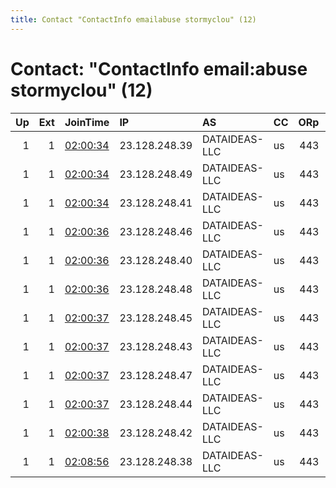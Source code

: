 ```yaml
---
title: Contact "ContactInfo emailabuse stormyclou" (12)
---
```


# Contact: "ContactInfo email:abuse stormyclou" (12)

|   Up |   Ext | JoinTime                                                                                              | IP            | AS            | CC   |   ORp |   Dirp | OS    | Version   | Nickname       |   eFamMembers |
|-----:|------:|:------------------------------------------------------------------------------------------------------|:--------------|:--------------|:-----|------:|-------:|:------|:----------|:---------------|--------------:|
|    1 |     1 | [02:00:34](https://nusenu.github.io/OrNetStats/w/relay/409E467254EB937F3F31BED3DC664D155064C79E.html) | 23.128.248.39 | DATAIDEAS-LLC | us   |   443 |      0 | Linux | 0.4.6.9   | StormyCloudInc |            38 |
|    1 |     1 | [02:00:34](https://nusenu.github.io/OrNetStats/w/relay/77122969E45B22F1BD5D1421F200048086E75AF0.html) | 23.128.248.49 | DATAIDEAS-LLC | us   |   443 |      0 | Linux | 0.4.6.9   | StormyCloudInc |            38 |
|    1 |     1 | [02:00:34](https://nusenu.github.io/OrNetStats/w/relay/A8587BA166CD99FEFC2A64ECE987E358776908D1.html) | 23.128.248.41 | DATAIDEAS-LLC | us   |   443 |      0 | Linux | 0.4.6.9   | StormyCloudInc |            38 |
|    1 |     1 | [02:00:36](https://nusenu.github.io/OrNetStats/w/relay/2BDDA4D4F0B5ABA0151D1CB539A89070561FB70E.html) | 23.128.248.46 | DATAIDEAS-LLC | us   |   443 |      0 | Linux | 0.4.6.9   | StormyCloudInc |            38 |
|    1 |     1 | [02:00:36](https://nusenu.github.io/OrNetStats/w/relay/505402046A183ABDEAB90A9C57C323C3B0B72429.html) | 23.128.248.40 | DATAIDEAS-LLC | us   |   443 |      0 | Linux | 0.4.6.9   | StormyCloudInc |            38 |
|    1 |     1 | [02:00:36](https://nusenu.github.io/OrNetStats/w/relay/F9685EC0F0C054CBD6B0D373550E0025927910B0.html) | 23.128.248.48 | DATAIDEAS-LLC | us   |   443 |      0 | Linux | 0.4.6.9   | StormyCloudInc |            38 |
|    1 |     1 | [02:00:37](https://nusenu.github.io/OrNetStats/w/relay/667F755FC8D61303987D3B0554FB5F79ED8BFD21.html) | 23.128.248.45 | DATAIDEAS-LLC | us   |   443 |      0 | Linux | 0.4.6.9   | StormyCloudInc |            38 |
|    1 |     1 | [02:00:37](https://nusenu.github.io/OrNetStats/w/relay/B09550F342100A8146AB5270AC557BFCDF233E8E.html) | 23.128.248.43 | DATAIDEAS-LLC | us   |   443 |      0 | Linux | 0.4.6.9   | StormyCloudInc |            38 |
|    1 |     1 | [02:00:37](https://nusenu.github.io/OrNetStats/w/relay/D9F12DAB34FA89A4B529DC6744F60BDFA8104CB3.html) | 23.128.248.47 | DATAIDEAS-LLC | us   |   443 |      0 | Linux | 0.4.6.9   | StormyCloudInc |            38 |
|    1 |     1 | [02:00:37](https://nusenu.github.io/OrNetStats/w/relay/E64F70B34C41A3AA3EECA5315ECE2BDC1A27F222.html) | 23.128.248.44 | DATAIDEAS-LLC | us   |   443 |      0 | Linux | 0.4.6.9   | StormyCloudInc |            38 |
|    1 |     1 | [02:00:38](https://nusenu.github.io/OrNetStats/w/relay/ECFD15D3AEED2FE955D52989F30D2349AE3BE435.html) | 23.128.248.42 | DATAIDEAS-LLC | us   |   443 |      0 | Linux | 0.4.6.9   | StormyCloudInc |            38 |
|    1 |     1 | [02:08:56](https://nusenu.github.io/OrNetStats/w/relay/9ADF5CD338C7961831C8A05877C5A2BAAFC80E23.html) | 23.128.248.38 | DATAIDEAS-LLC | us   |   443 |      0 | Linux | 0.4.6.9   | StormyCloudInc |            38 |
